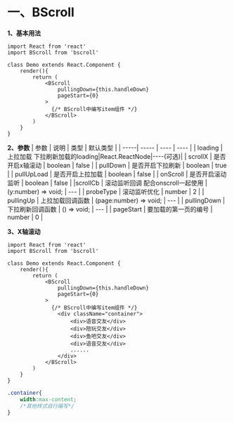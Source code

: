 #  一、BScroll

**1、基本用法**

```react
import React from 'react'
import BScroll from 'bscroll'

class Demo extends React.Component {
    render(){
        return (
        	<BScroll
        		pullingDown={this.handleDown}
                pageStart={0}
      		>
              {/* BScroll中编写item组件 */}
      		</BScroll>
        )
    }
}
```

**2、参数**
| 参数  | 说明  |  类型  |  默认类型 |
| -----| -----   | ---- | ---- |
| loading     | 上拉加载 下拉刷新加载的loading|React.ReactNode|----(可选)|
| scrollX     | 是否开启x轴滚动       |   boolean    |  false    |
| pullDown    | 是否开启下拉刷新      |   boolean    |  true    |
| pullUpLoad  | 是否开启上拉加载      |   boolean    |  false    |
| onScroll    | 是否开启滚动监听      |   boolean    |  false    |
|scrollCb     | 滚动监听回调 配合onscroll一起使用 | (y:number) => void; | --- |
| probeType   | 滚动监听优化          |   number     |  2    |
| pullingUp   | 上拉加载回调函数      |   (page:number) => void;    |  ---    |
| pullingDown | 下拉刷新回调函数      |    () => void;    |  ---    |
| pageStart   | 要加载的第一页的编号   |   number    |  0    |

**3、X轴滚动**

```react
import React from 'react'
import BScroll from 'bscroll'

class Demo extends React.Component {
    render(){
        return (
        	<BScroll
        		pullingDown={this.handleDown}
                pageStart={0}
      		>
              {/* BScroll中编写item组件 */}
                <div className="container">
                    <div>语音交友</div>
                    <div>陪玩交友</div>
                    <div>鱼吧交友</div>
                    <div>语音交友</div>
                    ......
                </div>
      		</BScroll>
        )
    }
}
```

```css
.container{
    width:max-content;
    /*其他样式自行编写*/
}
```

